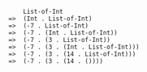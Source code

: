         List-of-Int  
    =>  (Int . List-of-Int)
    =>  (-7 . List-of-Int)
    =>  (-7 . (Int . List-of-Int))
    =>  (-7 . (3 . List-of-Int))
    =>  (-7 . (3 . (Int . List-of-Int)))
    =>  (-7 . (3 . (14 . List-of-Int)))
    =>  (-7 . (3 . (14 . ())))

